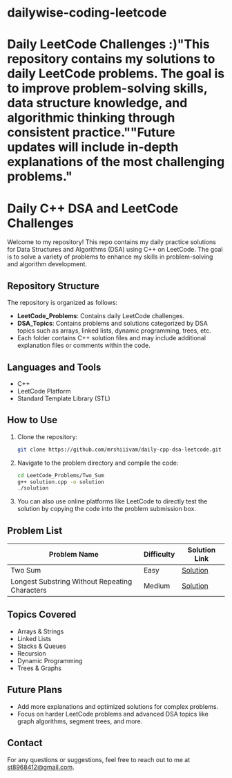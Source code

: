 # dailywise-coding-leetcode
# Daily LeetCode Challenges :)"This repository contains my solutions to daily LeetCode problems. The goal is to improve problem-solving skills, data structure knowledge, and algorithmic thinking through consistent practice.""Future updates will include in-depth explanations of the most challenging problems."
# Daily C++ DSA and LeetCode Challenges

Welcome to my repository! This repo contains my daily practice solutions for Data Structures and Algorithms (DSA) using C++ on LeetCode. The goal is to solve a variety of problems to enhance my skills in problem-solving and algorithm development.

## Repository Structure

The repository is organized as follows:

- **LeetCode_Problems**: Contains daily LeetCode challenges.
- **DSA_Topics**: Contains problems and solutions categorized by DSA topics such as arrays, linked lists, dynamic programming, trees, etc.
- Each folder contains C++ solution files and may include additional explanation files or comments within the code.

## Languages and Tools

- C++
- LeetCode Platform
- Standard Template Library (STL)

## How to Use

1. Clone the repository:
    ```bash
    git clone https://github.com/mrshiiivam/daily-cpp-dsa-leetcode.git
    ```

2. Navigate to the problem directory and compile the code:
    ```bash
    cd LeetCode_Problems/Two_Sum
    g++ solution.cpp -o solution
    ./solution
    ```

3. You can also use online platforms like LeetCode to directly test the solution by copying the code into the problem submission box.

## Problem List

| Problem Name               | Difficulty | Solution Link                     |
|----------------------------|------------|-----------------------------------|
| Two Sum                    | Easy       | [Solution](./LeetCode_Problems/Two_Sum/solution.cpp) |
| Longest Substring Without Repeating Characters | Medium    | [Solution](./LeetCode_Problems/Longest_Substring/solution.cpp) |

## Topics Covered

- Arrays & Strings
- Linked Lists
- Stacks & Queues
- Recursion
- Dynamic Programming
- Trees & Graphs

## Future Plans

- Add more explanations and optimized solutions for complex problems.
- Focus on harder LeetCode problems and advanced DSA topics like graph algorithms, segment trees, and more.

## Contact

For any questions or suggestions, feel free to reach out to me at st8968412@gmail.com.
